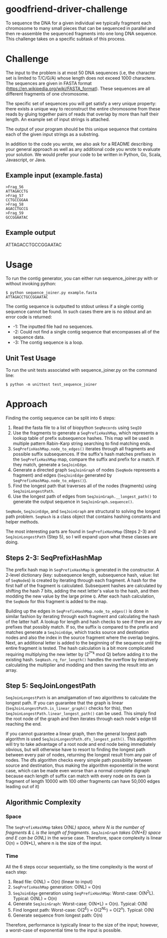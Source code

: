 # goodfriend-driver-challenge
To sequence the DNA for a given individual we typically fragment each
chromosome to many small pieces that can be sequenced in parallel and
then re-assemble the sequenced fragments into one long DNA sequence.
This challenge takes on a specific subtask of this process.

# Challenge

The input to the problem is at most 50 DNA sequences (i.e, the character
set is limited to T/C/G/A) whose length does not exceed 1000 characters.
The sequences are given in FASTA format (https://en.wikipedia.org/wiki/FASTA_format).
These sequences are all different fragments of one chromosome.

The specific set of sequences you will get satisfy a very unique property:
there exists a unique way to reconstruct the entire chromosome from these
reads by gluing together pairs of reads that overlap by more than half
their length. An example set of input strings is attached.

The output of your program should be this unique sequence that contains
each of the given input strings as a substring.

In addition to the code you wrote, we also ask for a README describing
your general approach as well as any additional code you wrote to
evaluate your solution. We would prefer your code to be written in
Python, Go, Scala, Javascript, or Java.

## Example input (example.fasta)
```
>Frag_56
ATTAGACCTG
>Frag_57
CCTGCCGGAA
>Frag_58
AGACCTGCCG
>Frag_59
GCCGGAATAC
```
## Example output

ATTAGACCTGCCGGAATAC

# Usage
To run the contig generator, you can either run sequence_joiner.py with
or without invoking python:
```
$ python sequence_joiner.py example.fasta
ATTAGACCTGCCGGAATAC
```
The contig sequence is outputted to stdout unless if a single contig
sequence cannot be found. In such cases there are is no stdout and
an error code is returned:

- -1: The inputted file had no sequences.
- -2: Could not find a single contig sequence that encompasses all of
the sequence data.
- -3: The contig sequence is a loop.

## Unit Test Usage
To run the unit tests associated with sequence_joiner.py on the command line:
```
$ python -m unittest test_sequence_joiner
```

# Approach
Finding the contig sequence can be split into 6 steps:

1. Read the fasta file to a list of biopython `SeqRecords` using `SeqIO`
2. Use the fragments to generate a `SeqPrefixHashMap`, which represents
a lookup table of prefix subsequence hashes. This map will be used in
multiple pattern Rabin-Karp string searching to find matching ends.
3. `SeqPrefixHashMap.node_to_edges()` iterates through all fragments
and possible suffix subsequences. If the suffix's hash matches prefixes
in the `SeqPrefixHashMap` map, compare the suffix and prefix for a
match. If they match, generate a `SeqJoinEdge`.
4. Generate a directed graph `SeqJoinGraph` of nodes (`SeqNode`
represents a fragment) and edges (`SeqJoinEdge` generated by
`SeqPrefixHashMap.node_to_edges()`).
5. Find the longest path that traverses all of the nodes (fragments)
using `SeqJoinLongestPath`.
6. Use the longest path of edges from `SeqJoinGraph.__longest_path()`
to generate the output sequence in `SeqJoinGraph.sequence()`.


`SeqNode`, `SeqJoinEdge`, and `SeqJoinGraph` are structural to solving
the longest path problem. `SeqHash` is a class object that contains
hashing constants and helper methods.

The most interesting parts are found in `SeqPrefixHashMap` (Steps 2-3) and
`SeqJoinLongestPath` (Step 5), so I will expand upon what these classes are doing.

## Steps 2-3: SeqPrefixHashMap
The prefix hash map in `SeqPrefixHashMap` is generated in the constructor.
A 2-level dictionary (key: subsequence length, subsequence hash, value: list of `SeqNode`s) is created
by iterating through each fragment. A hash for the first half of the
fragment is calculated. Subsequent hashes are calculated by shifting the
hash 7 bits, adding the next letter's value to the hash, and then modding
the new value by the large prime `Q`. After each hash calculation, the
`SeqNode` for this fragment is added to the map.

Building up the edges in `SeqPrefixHashMap.node_to_edges()` is done in
similar fashion by iterating through each fragment and calculating the
hash of the latter half. A lookup for length and hash checks to see if
there are any prefixes that possibly match. If so, the suffix is
compared to the prefix and matches generate a `SeqJoinEdge`, which
tracks source and destination nodes and also the index in the source
fragment where the overlap begins. Next, an additional letter is added
to the beginning of the sequence until the entire fragment is tested.
The hash calculation is a bit more complicated requiring multiplying the
new letter by (2<sup>7*k</sup> mod Q) before adding it to the existing hash.
`SeqHash.rq_for_length()` handles the overflow by iteratively calculating
the multiplier and modding and then saving the result into an array.

## Step 5: SeqJoinLongestPath
`SeqJoinLongestPath` is an amalgamation of two algorithms to calculate
the longest path. If you can guarantee that the graph is linear
(`SeqJoinLongestPath.is_linear_graph()` checks for this), then
`SeqJoinLongestPath.linear_longest_path()` can be used. This simply
find the root node of the graph and then iterates through each node's
edge till reaching the end.

If you cannot guarantee a linear graph, then the general longest path
algorithm is used `SeqJoinLongestPath.dfs_longest_path()`. This
algorithm will try to take advantage of a root node and end node being
immediately obvious, but will otherwise have to resort to finding the
longest path between every pair of nodes, returning the longest result
from any pair of nodes. The dfs algorithm checks every simple path
possibility between source and destination, thus making the algorithm
exponential in the worst case, which can be made even worse than a
normal complete digraph because each length of suffix can match with
every node on its own (a fragment of length 10000 with 100 other fragments
can have 50,000 edges leading out of it)

## Algorithmic Complexity
### Space
The `SeqPrefixHashMap` takes O(N*L) space, where N is the number of fragments &
L is the length of fragments. `SeqJoinGraph` takes O(N+E) space and E
can be O(N*L) in the worse case. Therefore, space complexity is linear
O(n) = O(N*L), where n is the size of the input.
### Time
All the 6 steps occur sequentially, so the time complexity is the worst
of each step:

1. Read file: O(NL) = O(n) (linear to input)
2. `SeqPrefixHashMap` generation: O(NL) = O(n)
3. `SeqJoinEdge` generation using `SeqPrefixHashMap`: Worst-case: O(N<sup>2</sup>L). Typical: O(NL) = O(n)
4. Generate `SeqJoinGraph`: Worst-case: O(N*L) = O(n). Typical: O(N)
5. Find longest path: Worst-case: O(2<sup>E</sup>) = O(2<sup>NL</sup>) = O(2<sup>n</sup>). Typical: O(N)
6. Generate sequence from longest path: O(n)

Therefore, performance is typically linear to the size of the input;
however, a worst-case of exponential time to the input is possible.